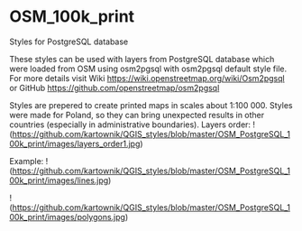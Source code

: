 # OSM_100k_print
Styles for PostgreSQL database

These styles can be used with layers from PostgreSQL database which were loaded from OSM using osm2pgsql with osm2pgsql default style file. For more details visit
Wiki https://wiki.openstreetmap.org/wiki/Osm2pgsql
or
GitHub https://github.com/openstreetmap/osm2pgsql


Styles are prepered to create printed maps in scales about 1:100 000. Styles were made for Poland, so they can bring unexpected results in other countries (especially in administrative boundaries).
Layers order:
!(https://github.com/kartownik/QGIS_styles/blob/master/OSM_PostgreSQL_100k_print/images/layers_order1.jpg)

Example:
!(https://github.com/kartownik/QGIS_styles/blob/master/OSM_PostgreSQL_100k_print/images/lines.jpg)


!(https://github.com/kartownik/QGIS_styles/blob/master/OSM_PostgreSQL_100k_print/images/polygons.jpg)

